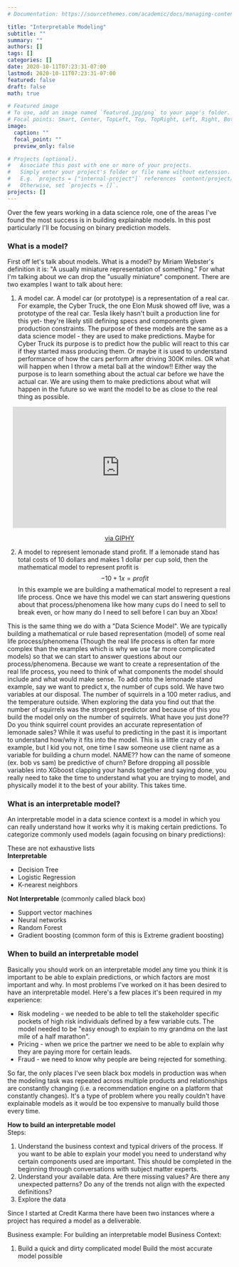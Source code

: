 ```yaml
---
# Documentation: https://sourcethemes.com/academic/docs/managing-content/

title: "Interpretable Modeling"
subtitle: ""
summary: ""
authors: []
tags: []
categories: []
date: 2020-10-11T07:23:31-07:00
lastmod: 2020-10-11T07:23:31-07:00
featured: false
draft: false
math: true

# Featured image
# To use, add an image named `featured.jpg/png` to your page's folder.
# Focal points: Smart, Center, TopLeft, Top, TopRight, Left, Right, BottomLeft, Bottom, BottomRight.
image:
  caption: ""
  focal_point: ""
  preview_only: false

# Projects (optional).
#   Associate this post with one or more of your projects.
#   Simply enter your project's folder or file name without extension.
#   E.g. `projects = ["internal-project"]` references `content/project/deep-learning/index.md`.
#   Otherwise, set `projects = []`.
projects: []
---
```


Over the few years working in a data science role, one of the areas I've found the most success is in building explainable models. In this post particularly I'll be focusing on binary prediction models.

### What is a model?

First off let's talk about models. 
What is a model? by Miriam Webster's definition it is: "A usually miniature representation of something."  For what I'm talking about we can drop the "usually miniature" component. 
There are two examples I want to talk about here:
1. A model car. A model car (or prototype) is a representation of a real car. For example, the Cyber Truck, the one Elon Musk showed off live, was a prototype of the real car. Tesla likely hasn't built a production line for this yet- they're likely still defining specs and components given production constraints. The purpose of these models are the same as a data science model - they are used to make predictions. Maybe for Cyber Truck its purpose is to predict how the public will react to this car if they started mass producing them. Or maybe it is used to understand performance of how the cars perform after driving 300K miles. OR what will happen when I throw a metal ball at the window!! Either way the purpose is to learn something about the actual car before we have the actual car. We are using them to make predictions about what will happen in the future so we want the model to be as close to the real thing as possible. 

<span style="display:block;text-align:center">
<iframe src="https://giphy.com/embed/gLREH1v1Z78tJckuii" width="480" height="272" frameBorder="0" class="giphy-embed" allowFullScreen></iframe><p><a href="https://giphy.com/gifs/truck-tesla-pickup-gLREH1v1Z78tJckuii">via GIPHY</a></p>
</span>


2. A model to represent lemonade stand profit. If a lemonade stand has total costs of 10 dollars and makes 1 dollar per cup sold, then the mathematical model to represent profit is $$-10 + 1x = profit$$ In this example we are building a mathematical model to represent a real life process. Once we have this model we can start answering questions about that process/phenomena like how many cups do I need to sell to break even, or how many do I need to sell before I can buy an Xbox! 

This is the same thing we do with a "Data Science Model". We are typically building a mathematical or rule based representation (model) of some real life process/phenomena (Though the real life process is often far more complex than the examples which is why we use far more complicated models) so that we can start to answer questions about our process/phenomena. Because we want to create a representation of the real life process, you need to think of what components the model should include and what would make sense. To add onto the lemonade stand example, say we want to predict x, the number of cups sold. We have two variables at our disposal. The number of squirrels in a 100 meter radius, and the temperature outside. When exploring the data you find out that the number of squirrels was the strongest predictor and because of this you build the model only on the number of squirrels. What have you just done?? Do you think squirrel count provides an accurate representation of lemonade sales? While it was useful to predicting in the past it is important to understand how/why it fits into the model. This is a little crazy of an example, but I kid you not, one time I saw someone use client name as a variable for building a churn model.  NAME?? how can the name of someone (ex. bob vs sam) be predictive of churn? Before dropping all possible variables into XGboost clapping your hands together and saying done, you really need to take the time to understand what you are trying to model, and physically model it to the best of your ability. This takes time.

### What is an interpretable model?
An interpretable model in a data science context is a model in which you can really understand how it works why it is making certain predictions. To categorize commonly used models (again focusing on binary predictions): <br>

These are not exhaustive lists <br>
**Interpretable**
* Decision Tree
* Logistic Regression
* K-nearest neighbors

**Not Interpretable** (commonly called black box)
* Support vector machines
* Neural networks
* Random Forest
* Gradient boosting (common form of this is Extreme gradient boosting)


### When to build an interpretable model
Basically you should work on an interpretable model any time you think it is important to be able to explain predictions, or which factors are most important and why. In most problems I've worked on it has been desired to have an interpretable model. Here's a few places it's been required in my experience:
* Risk modeling - we needed to be able to tell the stakeholder specific pockets of high risk individuals defined by a few variable cuts. The model needed to be "easy enough to explain to my grandma on the last mile of a half marathon".
* Pricing - when we price the partner we need to be able to explain why they are paying more for certain leads.
* Fraud - we need to know why people are being rejected for something.

So far, the only places I've seen black box models in production was when the modeling task was repeated across multiple products and relationships are constantly changing (i.e. a recommendation engine on a platform that constantly changes). It's a type of problem where you really couldn't have explainable models as it would be too expensive to manually build those every time. 






**How to build an interpretable model** <br>
Steps: <br>
1. Understand the business context and typical drivers of the process. If you want to be able to explain your model you need to understand why certain components used are important. This should be completed in the beginning through conversations with subject matter experts.
2. Understand your available data. Are there missing values? Are there any unexpected patterns? Do any of the trends not align with the expected definitions?
3. Explore the data 

Since I started at Credit Karma there have been two instances where a project has required a model as a deliverable. 

Business example: 
For building an interpretable model
Business Context:


1. Build a quick and dirty complicated model
Build the most accurate model possible
